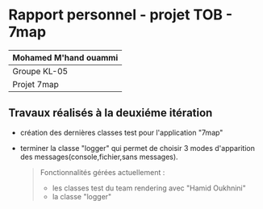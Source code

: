 # Rapport personnel - projet TOB - 7map

| Mohamed M'hand ouammi |
|-----------------------|
| Groupe KL-05          |
| Projet 7map           |

## Travaux réalisés à la deuxiéme itération

- création des dernières classes test pour l'application "7map"

- terminer la classe "logger" qui permet de choisir 3 modes d'apparition des messages(console,fichier,sans messages).

  > Fonctionnalités gérées actuellement : 
  >
  > - les classes test du team rendering avec "Hamid Oukhnini"
  > - la classe "logger"